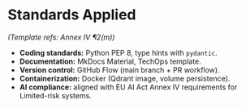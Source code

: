 # Standards Applied

*(Template refs: Annex IV ¶2(m))*  

- **Coding standards:** Python PEP 8, type hints with `pydantic`.  
- **Documentation:** MkDocs Material, TechOps template.  
- **Version control:** GitHub Flow (main branch + PR workflow).  
- **Containerization:** Docker (Qdrant image, volume persistence).  
- **AI compliance:** aligned with EU AI Act Annex IV requirements for Limited-risk systems.  
